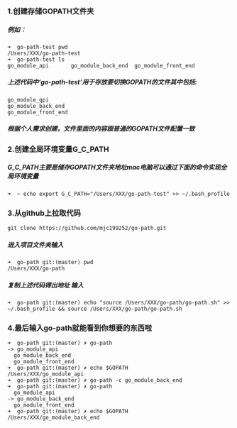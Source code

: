 ### 1.创建存储GOPATH文件夹
##### 例如：
```
➜  go-path-test pwd
/Users/XXX/go-path-test
➜  go-path-test ls
go_module_api       go_module_back_end  go_module_front_end
```
##### 上述代码中‘go-path-test’用于存放要切换GOPATH的文件其中包括:
```
go_module_qpi
go_module_back_end
go_module_front_end
```
##### 根据个人需求创建，文件里面的内容跟普通的GOPATH文件配置一致
### 2.创建全局环境变量G_C_PATH
##### G_C_PATH主要是储存GOPATH文件夹地址mac电脑可以通过下面的命令实现全局环境变量
```
➜  ~ echo export G_C_PATH="/Users/XXX/go-path-test" >> ~/.bash_profile
```
### 3.从github上拉取代码
```
git clone https://github.com/mjc199252/go-path.git
```
##### 进入项目文件夹输入
```
➜  go-path git:(master) pwd
/Users/XXX/go-path
```
##### 复制上述代码得出地址 输入
```
➜  go-path git:(master) echo "source /Users/XXX/go-path/go-path.sh" >> ~/.bash_profile && source /Users/XXX/go-path/go-path.sh
```
### 4.最后输入go-path就能看到你想要的东西啦
```
➜  go-path git:(master) ✗ go-path
-> go_module_api
  go_module_back_end
  go_module_front_end
➜  go-path git:(master) ✗ echo $GOPATH
/Users/XXX/go_module_api
➜  go-path git:(master) ✗ go-path -c go_module_back_end
➜  go-path git:(master) ✗ go-path
  go_module_api
-> go_module_back_end
  go_module_front_end
➜  go-path git:(master) ✗ echo $GOPATH
/Users/XXX/go_module_back_end
```

